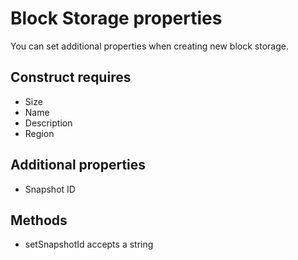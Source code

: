 # Block Storage properties

You can set additional properties when creating new block storage.

## Construct requires

* Size
* Name
* Description
* Region

## Additional properties

* Snapshot ID

## Methods

* setSnapshotId accepts a string
